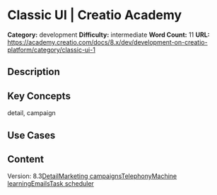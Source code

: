 # Classic UI | Creatio Academy

**Category:** development **Difficulty:** intermediate **Word Count:** 11
**URL:**
https://academy.creatio.com/docs/8.x/dev/development-on-creatio-platform/category/classic-ui-1

## Description

## Key Concepts

detail, campaign

## Use Cases

## Content

Version:
8.3[Detail](/docs/8.x/dev/development-on-creatio-platform/category/detail)[Marketing campaigns](/docs/8.x/dev/development-on-creatio-platform/category/marketing-campaigns)[Telephony](/docs/8.x/dev/development-on-creatio-platform/category/telephony)[Machine learning](/docs/8.x/dev/development-on-creatio-platform/category/machine-learning)[Emails](/docs/8.x/dev/development-on-creatio-platform/category/emails-1)[Task scheduler](/docs/8.x/dev/development-on-creatio-platform/platform-customization/classic-ui/task-scheduler)
